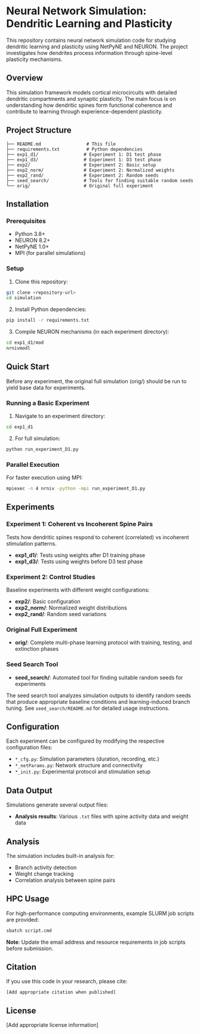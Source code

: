 # Neural Network Simulation: Dendritic Learning and Plasticity

This repository contains neural network simulation code for studying dendritic learning and plasticity using NetPyNE and NEURON. The project investigates how dendrites process information through spine-level plasticity mechanisms.

## Overview

This simulation framework models cortical microcircuits with detailed dendritic compartments and synaptic plasticity. The main focus is on understanding how dendritic spines form functional coherence and contribute to learning through experience-dependent plasticity.

## Project Structure

```
├── README.md                 # This file
├── requirements.txt          # Python dependencies
├── exp1_d1/                 # Experiment 1: D1 test phase
├── exp1_d3/                 # Experiment 1: D3 test phase  
├── exp2/                    # Experiment 2: Basic setup
├── exp2_norm/               # Experiment 2: Normalized weights
├── exp2_rand/               # Experiment 2: Random seeds
├── seed_search/             # Tools for finding suitable random seeds
└── orig/                    # Original full experiment
```

## Installation

### Prerequisites

- Python 3.8+
- NEURON 8.2+
- NetPyNE 1.0+
- MPI (for parallel simulations)

### Setup

1. Clone this repository:
```bash
git clone <repository-url>
cd simulation
```

2. Install Python dependencies:
```bash
pip install -r requirements.txt
```

3. Compile NEURON mechanisms (in each experiment directory):
```bash
cd exp1_d1/mod
nrnivmodl
```

## Quick Start

Before any experiment, the original full simulation (orig/) should be run to yield base data for experiments.

### Running a Basic Experiment

1. Navigate to an experiment directory:
```bash
cd exp1_d1
```

2. For full simulation:
```bash
python run_experiment_D1.py
```

### Parallel Execution

For faster execution using MPI:
```bash
mpiexec -n 4 nrniv -python -mpi run_experiment_D1.py
```

## Experiments

### Experiment 1: Coherent vs Incoherent Spine Pairs

Tests how dendritic spines respond to coherent (correlated) vs incoherent stimulation patterns.

- **exp1_d1/**: Tests using weights after D1 training phase
- **exp1_d3/**: Tests using weights before D3 test phase

### Experiment 2: Control Studies

Baseline experiments with different weight configurations:

- **exp2/**: Basic configuration
- **exp2_norm/**: Normalized weight distributions  
- **exp2_rand/**: Random seed variations

### Original Full Experiment

- **orig/**: Complete multi-phase learning protocol with training, testing, and extinction phases

### Seed Search Tool

- **seed_search/**: Automated tool for finding suitable random seeds for experiments

The seed search tool analyzes simulation outputs to identify random seeds that produce appropriate baseline conditions and learning-induced branch tuning. See `seed_search/README.md` for detailed usage instructions.

## Configuration

Each experiment can be configured by modifying the respective configuration files:

- `*_cfg.py`: Simulation parameters (duration, recording, etc.)
- `*_netParams.py`: Network structure and connectivity
- `*_init.py`: Experimental protocol and stimulation setup

## Data Output

Simulations generate several output files:

- **Analysis results**: Various `.txt` files with spine activity data and weight data

## Analysis

The simulation includes built-in analysis for:

- Branch activity detection  
- Weight change tracking
- Correlation analysis between spine pairs

## HPC Usage

For high-performance computing environments, example SLURM job scripts are provided:

```bash
sbatch script.cmd
```

**Note**: Update the email address and resource requirements in job scripts before submission.

## Citation

If you use this code in your research, please cite:

```
[Add appropriate citation when published]
```

## License

[Add appropriate license information]
